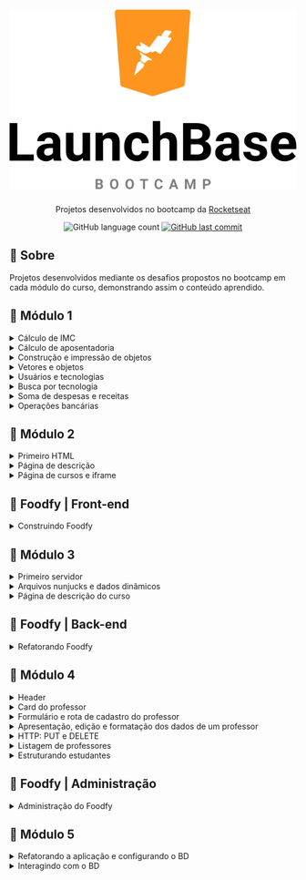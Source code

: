 <h1 align="center">
  <img src="/Images/launchbase.svg">
</h1>

<p align="center">Projetos desenvolvidos no bootcamp da <a href="https://www.rocketseat.com.br">Rocketseat</a></p>

<p align="center">
  <img alt="GitHub language count" src="https://img.shields.io/github/languages/count/frankjrp/RocketSeat_LaunchBase">
  
  <a href="https://github.com/frankjrp/RocketSeat_LaunchBase/commits/master">
    <img alt="GitHub last commit" src="https://img.shields.io/github/last-commit/frankjrp/RocketSeat_LaunchBase">
  </a>
</p>

## 🔖 Sobre
Projetos desenvolvidos mediante os desafios propostos no bootcamp em cada módulo do curso, demonstrando assim o conteúdo aprendido.

## :rocket: Módulo 1
<details>
  <summary>Cálculo de IMC</summary>
  
  #### SOBRE
  - Crie um programa para calcular o IMC e nível de obesidade de uma pessoa.
  
  #### :computer: <a href="https://github.com/frankjrp/RocketSeat_LaunchBase/blob/master/M%C3%B3dulo_01/Desafio_01/Desafio_1-1_IMC.js">Código</a>
</details>

<details>
  <summary>Cálculo de aposentadoria</summary>
  
  #### SOBRE
  - Crie um programa para calcular a aposentadoria de uma pessoa.
  - *Obs.: Esse cálculo é fictício, dentro da aposentadoria existem muitos outros fatores para serem levados em conta.*
  
  #### :computer: <a href="https://github.com/frankjrp/RocketSeat_LaunchBase/blob/master/M%C3%B3dulo_01/Desafio_01/Desafio_1-1_Aposentadoria.js">Código</a>
</details>

<details>
  <summary>Construção e impressão de objetos</summary>
  
  #### SOBRE
  - Crie um programa que armazena dados da empresa Rocketseat dentro de um objeto chamado `empresa`.
  - Imprima em tela utilizando `console.log` o nome da empresa e seu endereço no seguinte formato:<br>
  `A empresa Rocketseat está localizada em Rua Guilherme Gembala, 260`.
  
  #### :computer: <a href="https://github.com/frankjrp/RocketSeat_LaunchBase/blob/master/M%C3%B3dulo_01/Desafio_01/Desafio_1-2_Objetos.js">Código</a>
</details>

<details>
  <summary>Vetores e objetos</summary>
  
  #### SOBRE
  - Crie um programa com um objeto para armazenar dados de um programador como `nome`, `idade` e `tecnologias` que trabalha.
  - Um programador pode trabalhar com várias tecnologias, por isso armazene essas tecnologias em um array.
  - As tecnologias também devem ser objetos contendo `nome` e `especialidade`.
  - Imprima em tela o nome e especialidade da **primeira** tecnologia que o usuário utiliza no seguinte formato:<br>
  `O usuário Carlos tem 32 anos e usa a tecnologia C++ com especialidade em Desktop`.
  
  #### :computer: <a href="https://github.com/frankjrp/RocketSeat_LaunchBase/blob/master/M%C3%B3dulo_01/Desafio_01/Desafio_1-2_Vetores.js">Código</a>
</details>

<details>
  <summary>Usuários e tecnologias</summary>
  
  #### SOBRE
  - Crie um programa que armazena um array de usuários (objetos), cada usuário tem um `nome` e suas `tecnologias.` (novo array).
  - Percorra a lista de usuários com uma estrutura de repetição imprimindo em tela as informações dos usuários, exemplo:<br>
  `Carlos trabalha com HTML, CSS`.
  
  #### :computer: <a href="https://github.com/frankjrp/RocketSeat_LaunchBase/blob/master/M%C3%B3dulo_01/Desafio_01/Desafio_1-3_Usu%C3%A1riosTecnologias.js">Código</a>
</details>

<details>
  <summary>Busca por tecnologia</summary>
  
  #### SOBRE
  - Baseado no desafio anterior, utilize a mesma lista de usuários construída.
  - Crie uma função que recebe os dados de um objeto de usuário e retorna SE o usuário trabalha com CSS ou não. Essa função deve retornar um boolean `true/false`.
  - Percorra o array de usuários e, para cada um, verifique se o mesmo trabalha com CSS utilizando a função construída acima, se SIM, imprima em tela as informações do usuário.
  
  #### :computer: <a href="https://github.com/frankjrp/RocketSeat_LaunchBase/blob/master/M%C3%B3dulo_01/Desafio_01/Desafio_1-3_BuscaPorTecnologia.js">Código</a>
</details>

<details>
  <summary>Soma de despesas e receitas</summary>
  
  #### SOBRE
  - Crie um programa que calcula a soma de receitas e despesas de usuários e no fim retorna o saldo (`receitas - despesas`).
  - Utilize o array de usuários abaixo:<br>
  ```js
const usuarios = [
  {
    nome: "Salvio",
    receitas: [115.3, 48.7, 98.3, 14.5],
    despesas: [85.3, 13.5, 19.9]
  },
  {
    nome: "Marcio",
    receitas: [24.6, 214.3, 45.3],
    despesas: [185.3, 12.1, 120.0]
  },
  {
    nome: "Lucia",
    receitas: [9.8, 120.3, 340.2, 45.3],
    despesas: [450.2, 29.9]
  }
];
```
- Percorra o array de usuários e para cada usuário chame uma função chamada `calculaSaldo` que recebe como parâmetro as receitas e despesas do usuário.
- Crie uma segunda função que recebe como parâmetro um array de números e retorna a soma deles e use-a para calcular a soma de receitas e despesas dentro da função `calculaSaldo`.
- A função `calculaSaldo` deve utilizar a função `somaNumeros` para calcular a soma de receitas e despesas e no fim retornar o saldo do usuário, ou seja `receitas - despesas`.
- No fim exiba todos os usuários em tela, seu respectivo saldo e SE o saldo é POSITIVO ou NEGATIVO, exemplo:
```
Fulano possui saldo POSITIVO de 43.3
Sicrano possui saldo NEGATIVO de -90.3
```
  #### :computer: <a href="https://github.com/frankjrp/RocketSeat_LaunchBase/blob/master/M%C3%B3dulo_01/Desafio_01/Desafio_1-3_DespesasReceitas.js">Código</a>
</details>

<details>
  <summary>Operações bancárias</summary>
  
  #### SOBRE
  - Crie um programa para realizar operações bancárias na conta de um usuário.
  - Comece criando um objeto com o nome do usuário, suas transações e saldo.
  - As transações (transactions) devem iniciar como um array vazio `[]` e o saldo (balance) em `0` (zero).
  #### ADICIONAR TRANSAÇÕES
  - Crie uma função `createTransaction` para adicionar uma nova transação no array de transações de um usuário, essa função deve receber como parâmetro um objeto de transação que tem o seguinte formato:<br>
  ```
  {
  type: 'credit',
  value: 50.5
}
  ```
  - O `type` pode ser `credit` para créditos e `debit` para débitos da conta do usuário.
  - Quanto uma transação for do tipo `credit` ela deve também somar o valor do crédito no saldo (balance) do usuário.
  - Se for uma transação do tipo `debit` ela deve subtrair o valor do débito no saldo (balance) do usuário.
  #### RELATÓRIOS
  - Crie uma função chamada `getHigherTransactionByType` que recebe como parâmetro o tipo de transação `credit/debit`, percorre as transações do usuário e retorna o **objeto** da transação de maior valor com aquele tipo.
  - Crie uma função chamada `getAverageTransactionValue` que retorna o valor médio das transações de um usuário independente do seu tipo.
  - Crie uma função chamada `getTransactionsCount` que retorna o número de transações de cada tipo `credit/debit`, o retorno da função deve ser um objeto e seguir exatamente como o modelo apresentado abaixo:<br>
  `getTransactionsCount(); // { credit: 5, debit: 3 }`
  
  #### :computer: <a href="https://github.com/frankjrp/RocketSeat_LaunchBase/blob/master/M%C3%B3dulo_01/Desafio_01/Desafio_1-4_Opera%C3%A7%C3%B5esBanc%C3%A1rias.js">Código</a>
</details>

## :rocket: Módulo 2
<details>
  <summary>Primeiro HTML</summary>
  
  #### SOBRE
  - Criar um arquivo html que contenha um `favicon` e um header com 3 links: Comunidade, Email e Telefone.
  #### ESTILIZAÇÃO
  Você tem liberdade para escolher a estilização que preferir para esse desafio, mas alguns pontos são obrigatórios:
- Deve ser aplicado um background;
- Deve ser utilizada a fonte Roboto;
- O header precisa ocupar todo o espaço lateral e superior (body sem margin);
- O header precisa ter um espaçamento interno de 30px em todas as direções;
- Os links devem ter um espaçamento de 30px entre si.

<h1 align="center">
  <img src="/Images/desafio_2-1.PNG">
</h1>

 #### :computer: <a href="https://github.com/frankjrp/RocketSeat_LaunchBase/tree/master/M%C3%B3dulo_02/Desafio_02_1">Código</a>
</details>

<details>
  <summary>Página de descrição</summary>
  
  #### SOBRE
  - A partir do arquivo do desafio 2-1 (Primeiro HTML), adicionar um novo link no header chamado `Sobre`. Essa página deverá mostrar informações referentes a Rocketseat.
  #### INFORMAÇÕES DA PÁGINA
- Uma imagem da logo da empresa
- O nome da empresa
- Uma breve descrição da empresa
- Uma lista com as principais tecnologias utilizadas
- Links para as redes sociais da empresa (Github, Instagram e Facebook)
#### ESTILIZAÇÃO
  Você tem liberdade para escolher a estilização que preferir para esse desafio, mas alguns pontos são obrigatórios:
- A imagem deve ter uma borda e um formato circular;
- Deve ser utilizada a fonte Roboto;
- O nome da empresa e a imagem devem ser destacar do restante;
- Os links das redes sociais devem ter alguma alteração visual quando o cursor do mouse passar por cima.

<h1 align="center">
  <img src="/Images/desafio_2-2_1.PNG">
</h1>

<h1 align="center">
  <img src="/Images/desafio_2-2_2.PNG">
</h1>

#### :computer: <a href="https://github.com/frankjrp/RocketSeat_LaunchBase/tree/master/M%C3%B3dulo_02/Desafio_02_2">Código</a>
</details>

<details>
  <summary>Página de cursos e iframe</summary>
  
  #### SOBRE
  - A partir do arquivo do desafio 2-2 (Página de descrição), adicionar no header um link chamado `Conteúdos`. Essa página deve conter um grid onde devem ser mostrados os 3 principais cursos da Rocketseat: Starter, Launchbase e GoStack. Ao clicar em um dos cursos, deve ser aberta uma modal onde um iframe irá carregar as informações do curso selecionado.
  #### INFORMAÇÕES DA PÁGINA
- Título da página
- Grid com 3 colunas e 1 linha onde serão apresentados os cards dos cursos
#### INFORMAÇÕES DO CARD
- Logo do curso
- Título do curso
- Quantidade de módulos dos cursos
- Informação se o curso é gratuito ou pago
#### MODAL
- O modal deve conter um iframe que busca a página do curso (dica: basta adicionar `starter`, `launchbase` ou `gostack` ao final de `https://rocketseat.com.br/`). Além do botão de fechar o modal, é preciso implementar a funcionalidade de maximizar o modal (dica: utilize a mesma lógica implementada para fechar o `modalOverlay`, mas trabalhe com a classe `modal` e utilize o método `contains` do `classList` para verificar se o elemento está ou não com a classe `maximize`).
#### ESTILIZAÇÃO
  Você tem liberdade para escolher a estilização que preferir para esse desafio, mas alguns pontos são obrigatórios:
- Deve ser utilizado o grid para organizar os cursos;
- O modal nunca deve abrir maximizado.
#### NOTA
- *Além do que foi solicitado, inseri também a estilização de responsividade.*

<h1 align="center">
  <img src="/Images/desafio_2-3_1.PNG">
</h1>

<h1 align="center">
  <img src="/Images/desafio_2-3_2.PNG">
</h1>

<h1 align="center">
  <img src="/Images/desafio_2-3_3.PNG">
</h1>

<h1 align="center">
  <img src="/Images/desafio_2-3_4.PNG">
</h1>

<h1 align="center">
  <img src="/Images/responsive_1.PNG">
</h1>

<h1 align="center">
  <img src="/Images/responsive_2.PNG">
</h1>

<h1 align="center">
  <img src="/Images/responsive_4.PNG">
</h1>

<h1 align="center">
  <img src="/Images/responsive_5.PNG">
</h1>

<h1 align="center">
  <img src="/Images/responsive_3.PNG">
</h1>

<h1 align="center">
  <img src="/Images/responsive_6.PNG">
</h1>

#### :computer: <a href="https://github.com/frankjrp/RocketSeat_LaunchBase/tree/master/M%C3%B3dulo_02/Desafio_02_3">Código</a>
#### :clapper: [Demonstração](https://www.youtube.com/watch?v=F_Et3lP1XQY)
</details>

## :rocket: Foodfy | Front-end
<details>
  <summary>Construindo Foodfy</summary>
  
  #### SOBRE
  - Nesse desafio você vai construir um site completo para uma empresa de receitas chamada Foodfy.
  #### REGRA
  - Na página de receitas, quando o usuário clica em uma receita, um `modal` deve aparecer em tela contendo as mesmas informações da receita que ele clicou.
  
<h1 align="center">
  <img src="/Images/foodfy.PNG">
</h1>

<h1 align="center">
  <img src="/Images/foodfy_modal.PNG">
</h1>
  
  #### :computer: <a href="https://github.com/frankjrp/RocketSeat_LaunchBase/tree/master/Foodfy">Código</a>
  #### :clapper: [Demonstração](https://www.youtube.com/watch?v=JQpiUQX5tdQ)
</details>

## :rocket: Módulo 3
<details>
  <summary>Primeiro servidor</summary>
  
  #### SOBRE
  - Nesse desafio você deve criar um servidor que tenha duas rotas que devem retornar o conteúdo dos html gerados no desafio 2-3 (Páginas de Cursos e Iframe). Além disso, deve ser implementando um arquivo padrão (layout.njk) que reaproveite o código em comum entre esses dois e também um arquivo que sirva uma página de erro 404.<br>
*Erro 404 é comum aparecer em páginas da internet, quando não foi encontrado nenhum conteúdo.*
  #### ARQUIVOS HTML
  - `courses.njk`: Arquivo referente à pagina de conteúdos, deve ser servido na rota raiz.
  - `about.njk`: Arquivo referente à pagina de descrição, deve ser servido na rota /about.
  - `layout.njk`: Arquivo referente à base comum entre as páginas.
  - `not-found.njk`: Arquivo referente à pagina de erro 404, deve ser servido quando for realizada uma requisição à uma página que não existe. Esse arquivo deve ter:
  
      - Layout.njk como base
      - Ter um texto informativo sobre o erro
  #### ESTILIZAÇÃO
  - Você tem liberdade para escolher a estilização que preferir para esse desafio.
  
<h1 align="center">
  <img src="/Images/desafio_3-1_1.PNG">
</h1>

<h1 align="center">
  <img src="/Images/desafio_3-1_2.PNG">
</h1>

<h1 align="center">
  <img src="/Images/desafio_3-1_3.PNG">
</h1>

<h1 align="center">
  <img src="/Images/desafio_3-1_4.PNG">
</h1>
  
  #### :computer: <a href="https://github.com/frankjrp/RocketSeat_LaunchBase/tree/master/M%C3%B3dulo_03/Desafio_03_1">Código</a>
  #### :clapper: [Demonstração](https://www.youtube.com/watch?v=d5SEplacctU)
</details>

<details>
  <summary>Arquivos nunjucks e dados dinâmicos</summary>
  
  #### SOBRE
  - Nesse desafio você deve atualizar os arquivos com informações de cursos e descrição de forma dinâmica.
  #### ESTILIZAÇÃO
  - Você tem liberdade para escolher a estilização que preferir para esse desafio.
  #### NOTA
  - *São exatamente os mesmos layouts do desafio anterior (Primeiro servidor), porém, agora os dados são passados do back-end para o front-end de forma dinâmica.*
  
<h1 align="center">
  <img src="/Images/desafio_3-1_1.PNG">
</h1>

<h1 align="center">
  <img src="/Images/desafio_3-1_2.PNG">
</h1>

<h1 align="center">
  <img src="/Images/desafio_3-1_3.PNG">
</h1>

<h1 align="center">
  <img src="/Images/desafio_3-1_4.PNG">
</h1>
  
  #### :computer: <a href="https://github.com/frankjrp/RocketSeat_LaunchBase/tree/master/M%C3%B3dulo_03/Desafio_03_2">Código</a>
</details>

<details>
  <summary>Página de descrição do curso</summary>
  
  #### SOBRE
  - Nesse desafio você deve criar uma página de descrição do curso que deve ser chamada no lugar da modal quando o usuário clicar no card do curso.
  #### ROTA
  - A rota também será a `/courses`, porém o id do curso será passado via route params (ex.: `/courses/id_do_curso`).
  #### INFORMAÇÕES
  - Layout padrão
  - Card do curso
  - Link que redireciona para a página do curso
  #### ESTILIZAÇÃO
  - Você tem liberdade para escolher a estilização que preferir para esse desafio.
  
<h1 align="center">
  <img src="/Images/desafio_3-1_1.PNG">
</h1>

<h1 align="center">
  <img src="/Images/desafio_3-3.PNG">
</h1>

<h1 align="center">
  <img src="/Images/desafio_3-3_2.PNG">
</h1>
  
  #### :computer: <a href="https://github.com/frankjrp/RocketSeat_LaunchBase/tree/master/M%C3%B3dulo_03/Desafio_03_3">Código</a>
  #### :clapper: [Demonstração](https://www.youtube.com/watch?v=-D_UMwXDKLU)
</details>

## :rocket: Foodfy | Back-end
<details>
  <summary>Refatorando Foodfy</summary>
  
  #### SOBRE
  - Nesse desafio você irá refatorar, ou seja, reescrever algumas partes, do seu código do desafio anterior, o Foodfy.
  - Até esse módulo não conhecíamos sobre back-end, ou seja, todos dados da nossa página ficavam no próprio front-end (arquivos HTML).
  - Agora que conhecemos sobre Node.js vamos tornar a exibição dos dados mais dinâmica.
  #### ARQUIVO DE DADOS
  - Crie um arquivo `data.js` na raiz do seu projeto com o conteúdo de [link](https://github.com/Rocketseat/bootcamp-launchbase-desafios-03/blob/master/assets/data.js).
  #### ALTERAÇÕES NO PROJETO
  - Use os dados das receitas contidos no arquivo `data.js` para a página de listagem de receitas e para a home.
  - Na home, liste as 6 primeiras receitas.
  - Na listagem, liste todas receitas do arquivo.
  - *Obs.: Você precisará converter seu projeto em um projeto Node.js usando Nunjucks para mostrar cada página.*
  #### DETALHE DA RECEITA
  - Ao clicar em uma receita, agora o usuário deve ser redirecionado para uma nova página contendo todas as informações da receita como ingredientes, modo de preparo e informações adicionais (todas essas informações estão contidas no arquivo `data.js`).
  - Na página de listagem não é mais necessário abrir o modal como tínhamos no desafio anterior do Foodfy.
  - *Obs.: A página do detalhe da receita precisa buscar no arquivo `data.js` apenas a receita desejada pelo usuário, por isso você usará de parâmetros na rota dessa página, por exemplo: `http://localhost:3000/recipes/3`, nesse caso estaríamos acessando os detalhes da receita com índice 3 no array de receitas (`recipes[3]`).*
  #### AÇÃO DE MOSTRAR/ESCONDER
  - Dentro da página do detalhe da receita, em cada seção "Ingredientes", "Modo de preparo" e "Informações adicionais" há um botão `Mostrar` ou `Esconder` que ao ser clicado deve mostrar ou esconder o texto abaixo do título baseado em seu estado de visibilidade.
  
<h1 align="center">
  <img src="/Images/foodfy_refatorado_1.PNG">
</h1>

<h1 align="center">
  <img src="/Images/foodfy_refatorado_2.PNG">
</h1>

<h1 align="center">
  <img src="/Images/foodfy_refatorado_3.PNG">
</h1>

<h1 align="center">
  <img src="/Images/foodfy_refatorado_4.PNG">
</h1>

<h1 align="center">
  <img src="/Images/foodfy_refatorado_5.PNG">
</h1>
  
  #### :computer: <a href="https://github.com/frankjrp/RocketSeat_LaunchBase/tree/master/Foodfy_Refatorado">Código</a>
  #### :clapper: [Demonstração](https://www.youtube.com/watch?v=mwzbzur2Snw)
</details>

## :rocket: Módulo 4
<details>
  <summary>Header</summary>
  
  #### SOBRE
  - Esse é o primeiro desafio da sequência de criação de um site de aulas particulares. A ideia é que você aplique, em pequenas doses, os conhecimentos aprendidos nas aulas. Nessa primeira etapa, você deve criar um header com dois links: `Teachers` e `Students`.
  #### ESTILIZAÇÃO
  Você tem liberdade para escolher a estilização que preferir para esse desafio, mas alguns pontos são obrigatórios:
- Deve ser aplicado um background;
- Deve ser utilizada a fonte Roboto;
- Utilize o conceito de `box-sizing` e o seletor `+` para centralizar os seus links;
- Utilize o `after` e o `transition` para aplicar um efeito visual nos links quando o mouse passar por cima.

<h1 align="center">
  <img src="/Images/desafio_4-1_1.PNG">
</h1>

<h1 align="center">
  <img src="/Images/desafio_4-1_2.PNG">
</h1>
  
  #### :computer: <a href="https://github.com/frankjrp/RocketSeat_LaunchBase/tree/master/M%C3%B3dulo_04/Desafio_04_1">Código</a>
  #### :clapper: [Demonstração](https://www.youtube.com/watch?v=hmFB_k5huhA)
</details>

<details>
  <summary>Card do professor</summary>
  
  #### SOBRE
  - Nessa etapa você deve utilizar o browser-sync e criar um card para apresentação das informações do professor.
  #### CARD
  Esse componente deve ser dividido em duas seções: `imagem` e `detalhes`. As seguintes informações são obrigatórias:
  - Imagem randômica de uma coleção de professores (utilize a api do unsplash)
  - Nome completo
  - Idade
  - Grau de escolaridade (ex.: Doutorado)
  - Tipo de aula (presencial ou à distância)
  - Acompanhamento (ex.: Matemática e Física)
  - Desde (data de cadastro na plataforma)
  #### ESTILIZAÇÃO
  Você tem liberdade para escolher a estilização que preferir para esse desafio, mas alguns pontos são obrigatórios:
  - A imagem deve ocupar 40% do card e os detalhes 60%;
  - Utilize o seletor `first-child` e `border-top` para estilizar as divisórias entre os items;
  - Utilize o seletor `nth-child()` para estilizar o label (ex.: Desde) e valor (ex.: 02/02/2020) do item;
  - Utilize o `keyframes` e o `animation` para fazer uma animação do card;
  - Utilize o `box-shadow` para aplicar uma sombra no card.

<h1 align="center">
  <img src="/Images/desafio_4-2.PNG">
</h1>
  
  #### :computer: <a href="https://github.com/frankjrp/RocketSeat_LaunchBase/tree/master/M%C3%B3dulo_04/Desafio_04_2">Código</a>
  #### :clapper: [Demonstração](https://www.youtube.com/watch?v=rlzawtJTyM8)
</details>

<details>
  <summary>Formulário e rota de cadastro do professor</summary>
  
  #### SOBRE
  - Nessa etapa você deve criar um formulário de cadastro do professor e uma rota do tipo `post` que irá realizar as validações e salvar os dados enviados.
  #### FORMULÁRIO
  Os seguintes campos são necessários:
  - Avatar url: campo do tipo `url` para cadastrar o caminho da imagem do professor
  - Nome completo: campo do tipo `text`
  - Data de nascimento: campo do tipo `date`
  - Grau de escolaridade: campo do tipo `select` que deve conter as opções **Ensino Médio Completo**, **Ensino Superior Completo**, **Mestrado** e **Doutorado**
  - Tipo de aula: campo do tipo `radio` que deve conter as opções **Presencial** e **À distância**
  - Área de atuação: campo do tipo `text` que deve conter as informações das matérias que o professor pode lecionar
  #### ROTA
  - Crie um arquivo `teachers.js` na raiz do seu projeto e faça a validação de todos os campos utilizando `keys` e o constructor `Object`. Além disso, utilize o método             `writeFile` da lib `fs` para gerar um arquivo `json` que irá conter um array de todos os professores cadastrados. Ao final desses dois processos (validação e salvamento), faça   o redirecionamento para a página de listagem de professores.
  #### ESTILIZAÇÃO
  - Você tem liberdade para escolher a estilização que preferir para esse desafio.
  #### NOTA
  - *Além do que foi solicitado, adicionei, na validação dos dados, uma condicional `switch` para personalizar a mensagem com o nome do campo deixado em branco.*

<h1 align="center">
  <img src="/Images/desafio_4-3.PNG">
</h1>
  
  #### :computer: <a href="https://github.com/frankjrp/RocketSeat_LaunchBase/tree/master/M%C3%B3dulo_04/Desafio_04_3">Código</a>
  #### :clapper: [Demonstração](https://www.youtube.com/watch?v=zkO5KlfsG50)
</details>

<details>
  <summary>Apresentação, edição e formatação dos dados de um professor</summary>
  
  #### SOBRE
  - Nessa etapa você deve criar duas rotas: uma para apresentar os dados do professor (show) e outra para a edição dos dados cadastrados (edit). Além disso, realize a         formatação dos dados cadastrados para a correta exibição no HTML.
  #### SHOW
  Crie uma rota para lidar com a apresentação dos dados cadastrados de um professor. Dentro do arquivo `teachers.js`, crie um método `show` para buscar e retornar o professor a partir do `id` fornecido na rota. Os seguintes dados precisam ser formatados:
  - Idade: Crie um arquivo `utils.js` que exporta uma função chamada `age`. Essa função deve retornar a idade a partir do parâmetro (data de nascimento) informado
  - Grau de escolaridade: crie uma função `graduation` no arquivo `utils.js`. Essa função deve retornar o grau de escolaridade formatado a partir do valor do `select` informado (ex.: **Ensino Médio Completo** para o valor **medio** do `select`)
  - Acompanhamento: Utilize o método `split` da string para gerar um array com as matérias que o professor leciona
  - Desde: Utilize o constructor `Intl` e seus métodos para gerar uma data no formato `dia/mes/ano`
  #### EDIÇÃO
  - Crie uma rota para lidar com a edição dos dados cadastrados de um professor. Dentro do arquivo `teachers.js`, crie um método `edit` para buscar e retornar o professor a partir do `id` fornecido na rota. Utilize a mesma interface da rota de apresentação dos dados do professor (lembrando de fazer o reaproveitamento do form com um arquivo `fields.njk`). Por fim, crie uma função chamada `date` no arquivo `utils.js`. Essa função deve retornar a data no formato `yyyy-mm-dd` para a correta exibição no input do tipo `date` no HTML (lembre de tratar os dias e meses menores que 10 utilizando o método `slice` da string).
  #### ESTILIZAÇÃO
  - Você tem liberdade para escolher a estilização que preferir para esse desafio.
  #### NOTA
  - *Além do que foi solicitado, adicionei o parâmetro `required` nos campos do tipo `input` no arquivo `fields.njk`, para uma validação automática caso algum campo esteja em branco ao adicionar um novo registro através do arquivo `create.njk`*.

<h1 align="center">
  <img src="/Images/desafio_4-4_1.PNG">
</h1>

<h1 align="center">
  <img src="/Images/desafio_4-4_2.PNG">
</h1>

<h1 align="center">
  <img src="/Images/desafio_4-4_3.PNG">
</h1>
  
  #### :computer: <a href="https://github.com/frankjrp/RocketSeat_LaunchBase/tree/master/M%C3%B3dulo_04/Desafio_04_4">Código</a>
  #### :clapper: [Demonstração](https://www.youtube.com/watch?v=XTh5wlLNghA)
</details>

<details>
  <summary>HTTP: PUT e DELETE</summary>
  
  #### SOBRE
  - Nessa etapa você irá implementar duas rotas: PUT e DELETE para a atualização e remoção, respectivamente, dos dados cadastrados de um professor.
  #### PUT
  - Crie uma rota para receber os dados do formulário de edição e propagar no arquivo `json`. Lembre de sobrescrever o método POST do form para PUT (utilize a lib `method-override`). Dentro do arquivo `teachers.js`, crie um método `update` para buscar e retornar o professor a partir do `id` fornecido na rota. Faça a busca pelo professor a partir do `id` e atualize no arquivo `json` os dados que foram alterados (utilize o constructor `Number` para formatar o id como número). Por fim, redirecione para a página de apresentação dos dados de um professor (show).
  #### DELETE
  - Crie um botão na página de apresentação dos dados do professor. Esse botão irá chamar uma rota para deletar o professor do arquivo `json`. Lembre de sobrescrever o método POST do form para DELETE (utilize a lib `method-override`). Dentro do arquivo `teachers.js`, crie um método `delete` e gere um array com todos os professores, exceto o que deve ser removido (`filter`). Por fim, redirecione para a página de listagem dos professores.
  #### ESTILIZAÇÃO
  Você tem liberdade para escolher a estilização que preferir para esse desafio. Porém, algumas coisas são obrigatórias:
  - O botão de deletar deve ficar ao lado do botão de editar;
  - O botão de deletar deve ser da cor vermelha.
  
<h1 align="center">
  <img src="/Images/desafio_4-5_1.PNG">
</h1>

<h1 align="center">
  <img src="/Images/desafio_4-5_2.PNG">
</h1>
  
  #### :computer: <a href="https://github.com/frankjrp/RocketSeat_LaunchBase/tree/master/M%C3%B3dulo_04/Desafio_04_5">Código</a>
  #### :clapper: [Demonstração](https://www.youtube.com/watch?v=b4VunyQ_O8o)
</details>

<details>
  <summary>Listagem de professores</summary>
  
  #### SOBRE
  - Nessa etapa você deve listar todos os professores salvos no arquivo `json` e apresentá-los em formato de tabela.
  #### LISTAGEM
  - Crie uma rota para repassar para o arquivo de listagem os dados dos professores salvos no arquivo `json`.
  #### TABELA
  - Crie um arquivo que irá mostrar os dados dos professores em formato de tabela. Utilize `Nome completo`, `Acompanhamento` e `Ação` como cabeçalhos.
  #### ESTILIZAÇÃO
  Você tem liberdade para escolher a estilização que preferir para esse desafio, mas alguns pontos são obrigatórios:
  - A tabela deve ocupar todo o espaçamento do cartão;
  - Os cabeçalhos e os valores devem estar centralizados;
  - A imagem deve ser apresentada antes do nome. Deve ter formato circular e tamanho de 40px;
  - O campo `Acompanhamento` deve apresentar as matérias lecionadas de forma separada (array, assim como na página de apresentação de dados de um professor).
  
<h1 align="center">
  <img src="/Images/desafio_4-6.PNG">
</h1>
  
  #### :computer: <a href="https://github.com/frankjrp/RocketSeat_LaunchBase/tree/master/M%C3%B3dulo_04/Desafio_04_6">Código</a>
  #### :clapper: [Demonstração](https://www.youtube.com/watch?v=x-XkmLv1VCg)
</details>

<details>
  <summary>Estruturando estudantes</summary>
  
  #### SOBRE
  - Nessa etapa você deve reaproveitar para os estudantes toda a estrutura já criada para os professores. Além disso, deve implementar a lógica do menu ativo.
  #### ESTRUTURA
  Reaproveite o código obedecendo os seguintes padrões:
  - Crie um arquivo `students.js` com a mesma estrutura que o `teachers.js`. Insira ambos os arquivos dentro uma pasta `controllers`;
  - Crie um array `students` vazio dentro do arquivo `json`;
  - Crie uma pasta `students` com a mesma estrutura de views que os professores;
  - Crie as rotas dos estudantes seguindo a mesma estrutura dos professores.
  #### MENU ATIVO
  - Crie um arquivo `scripts.js` e implemente a lógica do menu ativo utilizando o `location` e o `includes` da string. Além disso, implemente um botão de cadastro nas páginas de listagem de professores e estudantes.
  #### FORMULÁRIO
  Faça os ajustes de professores para estudantes no formulário de criação. Além disso, remova os campos:
  - Grau de escolaridade;
  - Tipo de aula;
  - Acompanhamento;
  - Desde.
  
  e adicione os campos:
  - Email: campo do tipo `email`;
  - Ano escolar: campo do tipo `select` com todas as opções de anos escolares entre o 5º ano do ensino fundamental e o 3º ano do ensino médio;
  - Carga horária semanal: campo do tipo `number` que indica a quantidade de horas de aulas particulares que o aluno irá ter por semana.
  #### SALVANDO OS DADOS
  - Faça os ajustes de professores para estudantes no método `post` do arquivo `students.js`. Além disso, implemente a nova estratégia de `id` (evitar repetição).
  #### APRESENTAÇÃO
  Faça os ajustes de professores para estudantes na página de apresentação dos dados de um estudante. Além disso, faça duas alterações no arquivo `utils.js`:
  - Altere o retorno da função `date` para `day`, `month`, `year`, `iso` e `birthDay` (lembre de fazer o ajuste no método `edit` para buscar o `.iso`);
  - Crie uma função chamada `grade` que retorna os dados formatados a partir do valor selecionado no `select` (ex.: o valor 1EF representa **1º Ano do Ensino Fundamental**).
  #### EDIÇÃO
  - Faça os ajustes de professores para estudantes na página de edição dos dados de um estudante. Implemente o campo `Aniverśario` onde é apresentado o dia e o mês do aniversário do estudante. Além disso, altere tanto no `edit.njk` dos professores quanto no dos alunos a `url` da seção de avatar. Utilize o campo `avatar_url` cadastrado em vez da api do unsplash.
  #### REMOÇÃO
  - Crie um arquivo `confirm.njk` e importe ele no seu arquivo `edit.njk`. Esse arquivo deve ser responsável por escutar o evento (`addEventListener`) de `submit` do form de remoção e solicitar pela confirmação do usuário (`confirm`). Caso o usuário cancele a remoção, deve-se cancelar o form (método `preventDefault`).
  #### LISTAGEM
  - Faça os ajustes de professores para estudantes na página de listagem dos dados de um estudante. Remova a coluna de `Acompanhamento` e adicione as de `Email` e `Ano escolar`.
  #### ESTILIZAÇÃO
  - Você tem liberdade para escolher a estilização que preferir para esse desafio.
  
<h1 align="center">
  <img src="/Images/desafio_4-7_1.PNG">
</h1>

<h1 align="center">
  <img src="/Images/desafio_4-7_2.PNG">
</h1>

<h1 align="center">
  <img src="/Images/desafio_4-7_3.PNG">
</h1>

<h1 align="center">
  <img src="/Images/desafio_4-7_4.PNG">
</h1>

<h1 align="center">
  <img src="/Images/desafio_4-7_5.PNG">
</h1>

<h1 align="center">
  <img src="/Images/desafio_4-7_6.PNG">
</h1>

<h1 align="center">
  <img src="/Images/desafio_4-7_7.PNG">
</h1>

<h1 align="center">
  <img src="/Images/desafio_4-7_8.PNG">
</h1>
  
  #### :computer: <a href="https://github.com/frankjrp/RocketSeat_LaunchBase/tree/master/M%C3%B3dulo_04/Desafio_04_7">Código</a>
  #### :clapper: [Demonstração](https://www.youtube.com/watch?v=HA9rd_mUTRs)
</details>

## :rocket: Foodfy | Administração
<details>
  <summary>Administração do Foodfy</summary>
  
  #### SOBRE
  - Nesse desafio você irá criar uma área administrativa para o Foodfy, aplicação que desenvolvemos nos desafios anteriores.<br><br>
  Você utilizará o mesmo projeto do Foodfy desenvolvido no desafio anterior e somente adicionar essa área administrativa, que será responsável por cadastrar, editar e deletar os dados que estão no seu arquivo: `data.js`
  #### ROTAS DO ADMINISTRADOR
  - Usando os conhecimentos adquiridos até aqui, você deve criar rotas para uma área administrativa, onde o usuário poderá cadastrar novas receitas, apresentá-las, além de atualizar e deletar também.<br><br>
Use a seguinte ideia para criar suas rotas:

```js
routes.get("/admin/recipes", recipes.index); // Mostrar a lista de receitas
routes.get("/admin/recipes/create", recipes.create); // Mostrar formulário de nova receita
routes.get("/admin/recipes/:id", recipes.show); // Exibir detalhes de uma receita
routes.get("/admin/recipes/:id/edit", recipes.edit); // Mostrar formulário de edição de receita
routes.post("/admin/recipes", recipes.post); // Cadastrar nova receita
routes.put("/admin/recipes", recipes.put); // Editar uma receita
routes.delete("/admin/recipes", recipes.delete); // Deletar uma receita
```

Dica: Você pode criar pasta(s) para organizar os arquivos do seu projeto.
  #### DETALHES DA RECEITA
  - Para facilitar a busca de uma receita cadastrada, você pode usar a mesma forma de busca pelo index do `array` de `recipes` que foi apresentada no desafio anterior e desconsiderar o uso de um `id` único para cada receita, como apresentado nas aulas deste módulo.
  
  Mais pra frente entenderemos o uso dos ID's de forma mais profunda.
  #### LAYOUT DO PAINEL DE ADMINISTRAÇÃO
  
 <h1 align="center">
  <img src="/Images/foodfy_adm_show.png">
 </h1>
 
  #### DADOS DO PROJETO
  - No desafio passado você criou um arquivo de dados chamado `data.js` para servir de dados da sua aplicação;
  - Utilize agora, um arquivo que levará o nome `data.json` seguindo o que você aprendeu nesse módulo, porém, mantenha a estrutura de dados que você tinha no seu arquivo: `data.js`.
  
  Exemplo:
  ```json
{
  "recipes": []
}
```

Nesse `array` de `recipes` irão as receitas cadastradas pelo seu sistema.

A fim de testar as funcionalidades da sua área administrativa, cadastre, pela área administrativa, os dados que você tinha anteriormente no seu `data.js`.
  #### ADICIONAR CAMPO DINÂMICO
  - Os campos de "Ingredientes" e "Modo de preparo", serão campos dinâmicos, onde você irá adicionar quantos campos forem necessários, usando JavaScript para isso.
  
  **GIF Exemplo**
  
 <h1 align="center">
  <img src="/Images/foodfy_adm_addExample.gif">
 </h1>
 
 **Código de exemplo**
 
 ```html
<div id="ingredients">
  <div class="ingredient">
    <input type="text" name="ingredients[]" value="" placeholder="Ingredient" />
  </div>
</div>
<button type="button" class="add-ingredient">Add Ingredient</button>
```

Veja que o nome do nosso input contém `[]` no fim, isso significa que ele será um vetor, ou seja, quando o usuário enviar o formulário teremos algo assim:

```js
{
  "ingredients": [
    "Batata",
    "Queijo",
    "Bacon"
  ]
}
```

**Exemplo de JavaScript**

```js
function addIngredient() {
  const ingredients = document.querySelector("#ingredients");
  const fieldContainer = document.querySelectorAll(".ingredient");
  
  // Realiza um clone do último ingrediente adicionado
  const newField = fieldContainer[fieldContainer.length - 1].cloneNode(true);
  
  // Não adiciona um novo input se o último tem um valor vazio
  if (newField.children[0].value == "") return false;
  
  // Deixa o valor do input vazio
  newField.children[0].value = "";
  ingredients.appendChild(newField);
}

document
  .querySelector(".add-ingredient")
  .addEventListener("click", addIngredient);
```

  #### APRESENTAÇÃO NO SITE
  - Altere as rotas desenvolvidas no desafio anterior para exibir as receitas do novo arquivo `data.json` para o nosso site do Foodfy, no fim do desafio você deve ter então tanto a área administrativa do projeto quando o website consumindo os mesmos dados.
  #### NOTA
  - _Além do que foi solicitado, adicionei nos formulários de edição e criação de uma receita, a funcionalidade de colocar o cursor do mouse (`focus`) no campo recém criado ao se clicar em `adicionar novo ingrediente` ou `adicionar novo passo`_.

<h1 align="center">
  <img src="/Images/foodfy_adm_1.PNG">
</h1>

<h1 align="center">
  <img src="/Images/foodfy_adm_2.PNG">
</h1>

<h1 align="center">
  <img src="/Images/foodfy_adm_3.PNG">
</h1>

<h1 align="center">
  <img src="/Images/foodfy_adm_4.PNG">
</h1>

<h1 align="center">
  <img src="/Images/foodfy_adm_5.PNG">
</h1>

<h1 align="center">
  <img src="/Images/foodfy_adm_6.PNG">
</h1>

<h1 align="center">
  <img src="/Images/foodfy_adm_7.PNG">
</h1>

<h1 align="center">
  <img src="/Images/foodfy_adm_8.PNG">
</h1>
  
  #### :computer: <a href="https://github.com/frankjrp/RocketSeat_LaunchBase/tree/master/Foodfy_Administra%C3%A7%C3%A3o">Código</a>
  #### :clapper: [Demonstração](https://www.youtube.com/watch?v=SN381vXgaNY)
</details>

## :rocket: Módulo 5
<details>
  <summary>Refatorando a aplicação e configurando o BD</summary>
  
  #### SOBRE
  - Esse é o primeiro desafio de uma sequência que irá implementar o banco de dados na aplicação desenvolvida no módulo anterior.<br><br>
Nessa etapa, você deve refatorar o código da sua aplicação e preparar o seu ambiente para trabalhar com banco de dados.
  #### CRIANDO O BANCO DE DADOS
  Utilizando a ferramenta postbird, crie **através de queries** um banco de dados chamado **my_teacher** e uma tabela com o nome de **teachers** que possua os seguintes campos:
  
  - id: INT e PRIMARY KEY;
  - avatar_url: TEXT e NOT NULL;
  - name: TEXT e NOT NULL;
  - birth_date: TIMESTAMP e NOT NULL;
  - education_level: TEXT e NOT NULL;
  - class_type: TEXT e NOT NULL;
  - subjects_taught: TEXT e NOT NULL;
  - created_at: TIMESTAMP e NOT NULL.
  
  _Dicas: Para criar a tabela a partir de uma query, basta selecionar o banco no postbird e na aba **Query** rodar o comando **CREATE TABLE** especificando o nome da tabela e em seguida as colunas, por exemplo:_
  
  ```sql
CREATE TABLE TEST(
     ID INT PRIMARY KEY,
     NAME TEXT NOT NULL
);
```

_Para mais informações, dê uma olhada nesse [link](https://www.postgresqltutorial.com/postgresql-create-table/)_
  #### REFATORANDO O CÓDIGO
  Após preparar o banco de dados, é preciso refatorar a sua aplicação para utilizá-lo. Você deve fazer as seguintes alterações:
  
  - Utilizar a nova estrutura de pastas (src, app e lib);
  - Corrija nos arquivos os caminhos relativos que precisar;
  - Utilize nos arquivos da pasta `controllers` a nova forma de exportar.
  #### CONFIGURANDO O BD NA APLICAÇÃO
  - Por fim, instale a biblioteca `pg` e crie o arquivo de configuração do seu banco de dados (em uma pasta **config**) utilizando o `Pool`. Não esqueça de passar os dados necessários (**user, password, host, port e database**) na hora de instanciar (**new**) o Pool.
  #### ESTILIZAÇÃO
  - Você tem liberdade para escolher a estilização que preferir para esse desafio.
  
  #### :computer: <a href="https://github.com/frankjrp/RocketSeat_LaunchBase/tree/master/M%C3%B3dulo_05/Desafio_05_1">Código</a>
</details>

<details>
  <summary>Interagindo com o BD</summary>
  
  #### SOBRE
  - Nessa etapa, você deve refatorar os CRUDs dos professores e estudantes para que eles utilizem o banco de dados.
  #### INSERINDO DADOS
  - No método `post`, construa uma query usando `INSERT` que crie um novo registro no banco de dados.
  #### BUSCANDO DADOS
  - No método `index`, construa uma query usando `SELECT` que retorne todos os registros do banco de dados. Ordene esses resultados pelo nome de forma crescente.
  #### CRIANDO MODEL
  As operações com o banco de dados não devem ficar no controller, por isso crie um model que contenha os cinco métodos:

  - `all`: Buscar todos os registros;
  - `create`: Criar um registro;
  - `find`: Buscar apenas um registro a partir do id informado;
  - `update`: Atualiza um registro a partir do id informado;
  - `delete`: Remove um registro a partir do id informado.
  #### ATUALIZANDO DADOS
  - Crie um método `update` no model. Nesse método, construa uma query utilizando `UPDATE`, `SET` e `WHERE` que atualiza um registro do banco de dados a partir do id informado.
  #### REMOVENDO DADOS
  - Crie um método `delete` no model. Nesse método, construa uma query utilizando `DELETE` e `WHERE` que remova um registro do banco de dados a partir do id informado.
  #### REFATORANDO STUDENTS
  - Refatore o controller de estudantes utilizando as mesmas ideias aplicadas no controller de professores.
  #### ESTILIZAÇÃO
  - Você tem liberdade para escolher a estilização que preferir para esse desafio.
  
  #### :computer: <a href="https://github.com/frankjrp/RocketSeat_LaunchBase/tree/master/M%C3%B3dulo_05/Desafio_05_2">Código</a>
</details>
